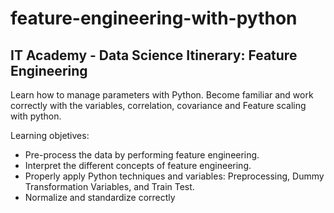 # feature-engineering-with-python
## IT Academy - Data Science Itinerary: Feature Engineering

 Learn how to manage parameters with Python. Become familiar and work correctly with the variables, correlation, covariance and Feature scaling with python.
 
 Learning objetives:
 + Pre-process the data by performing feature engineering.
 + Interpret the different concepts of feature engineering.
 + Properly apply Python techniques and variables: Preprocessing, Dummy Transformation Variables, and Train Test.
 + Normalize and standardize correctly
